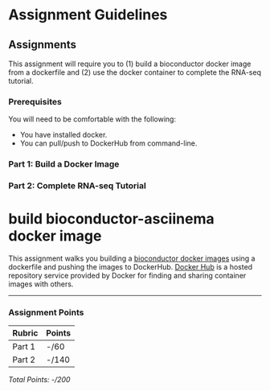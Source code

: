 # Assignment Guidelines

## Assignments

This assignment will require you to (1) build a bioconductor docker image from a dockerfile and (2) use the docker container to complete the RNA-seq tutorial.

### Prerequisites
You will need to be comfortable with the following:
* You have installed docker.
* You can pull/push to DockerHub from command-line.

### Part 1: Build a Docker Image 

### Part 2: Complete RNA-seq Tutorial

# build bioconductor-asciinema docker image

This assignment walks you building a [bioconductor docker images](https://hub.docker.com/r/bioconductor/bioconductor_docker) using a dockerfile and pushing the images to DockerHub. [Docker Hub](https://www.docker.com/products/docker-hub) is a hosted repository service provided by Docker for finding and sharing container images with others.

<!-- blank line -->
----
<!-- blank line -->

 ### Assignment Points
|  Rubric        | Points | 
|----------------|-------|
| Part 1     |  -/60  |
| Part 2     |  -/140  |
*Total Points: -/200*
